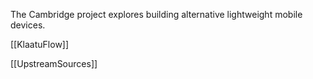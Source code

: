 The Cambridge project explores building alternative lightweight mobile devices.

[[KlaatuFlow]]

[[UpstreamSources]]